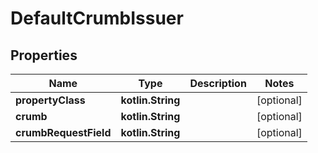 
# DefaultCrumbIssuer

## Properties
Name | Type | Description | Notes
------------ | ------------- | ------------- | -------------
**propertyClass** | **kotlin.String** |  |  [optional]
**crumb** | **kotlin.String** |  |  [optional]
**crumbRequestField** | **kotlin.String** |  |  [optional]



